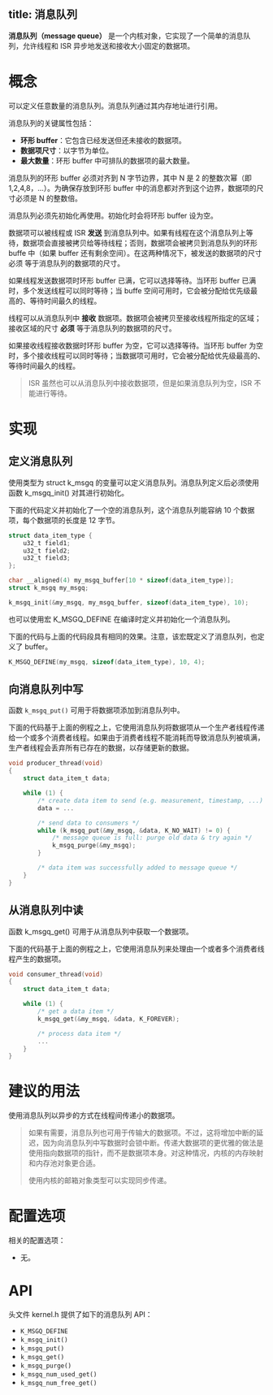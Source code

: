 title: 消息队列
---


**消息队列（message queue）** 是一个内核对象，它实现了一个简单的消息队列，允许线程和 ISR 异步地发送和接收大小固定的数据项。



# 概念

可以定义任意数量的消息队列。消息队列通过其内存地址进行引用。

消息队列的关键属性包括：

- **环形 buffer**：它包含已经发送但还未接收的数据项。
- **数据项尺寸**：以字节为单位。
- **最大数量**：环形 buffer 中可排队的数据项的最大数量。

消息队列的环形 buffer 必须对齐到 N 字节边界，其中 N 是 2 的整数次幂（即1,2,4,8，...）。为确保存放到环形 buffer 中的消息都对齐到这个边界，数据项的尺寸必须是 N 的整数倍。

消息队列必须先初始化再使用。初始化时会将环形 buffer 设为空。

数据项可以被线程或 ISR **发送** 到消息队列中。如果有线程在这个消息队列上等待，数据项会直接被拷贝给等待线程；否则，数据项会被拷贝到消息队列的环形 buffe 中（如果 buffer 还有剩余空间）。在这两种情况下，被发送的数据项的尺寸 必须 等于消息队列的数据项的尺寸。

如果线程发送数据项时环形 buffer 已满，它可以选择等待。当环形 buffer 已满时，多个发送线程可以同时等待；当 buffe 空间可用时，它会被分配给优先级最高的、等待时间最久的线程。

线程可以从消息队列中 **接收** 数据项。数据项会被拷贝至接收线程所指定的区域；接收区域的尺寸 **必须** 等于消息队列的数据项的尺寸。

如果接收线程接收数据时环形 buffer 为空，它可以选择等待。当环形 buffer 为空时，多个接收线程可以同时等待；当数据项可用时，它会被分配给优先级最高的、等待时间最久的线程。

> ISR 虽然也可以从消息队列中接收数据项，但是如果消息队列为空，ISR 不能进行等待。

# 实现

##     定义消息队列

使用类型为 struct k_msgq 的变量可以定义消息队列。消息队列定义后必须使用函数 k_msgq_init() 对其进行初始化。

下面的代码定义并初始化了一个空的消息队列，这个消息队列能容纳 10 个数据项，每个数据项的长度是 12 字节。

```c
struct data_item_type {
    u32_t field1;
    u32_t field2;
    u32_t field3;
};

char __aligned(4) my_msgq_buffer[10 * sizeof(data_item_type)];
struct k_msgq my_msgq;

k_msgq_init(&my_msgq, my_msgq_buffer, sizeof(data_item_type), 10);
```
也可以使用宏 K_MSGQ_DEFINE 在编译时定义并初始化一个消息队列。

下面的代码与上面的代码段具有相同的效果。注意，该宏既定义了消息队列，也定义了 buffer。

```c
K_MSGQ_DEFINE(my_msgq, sizeof(data_item_type), 10, 4);
```
##     向消息队列中写

函数 `k_msgq_put()` 可用于将数据项添加到消息队列中。

下面的代码基于上面的例程之上，它使用消息队列将数据项从一个生产者线程传递给一个或多个消费者线程。如果由于消费者线程不能消耗而导致消息队列被填满，生产者线程会丢弃所有已存在的数据，以存储更新的数据。

```c
void producer_thread(void)
{
    struct data_item_t data;

    while (1) {
        /* create data item to send (e.g. measurement, timestamp, ...) */
        data = ...

        /* send data to consumers */
        while (k_msgq_put(&my_msgq, &data, K_NO_WAIT) != 0) {
            /* message queue is full: purge old data & try again */
            k_msgq_purge(&my_msgq);
        }

        /* data item was successfully added to message queue */
    }
}
```
##     从消息队列中读

函数 k_msgq_get() 可用于从消息队列中获取一个数据项。

下面的代码基于上面的例程之上，它使用消息队列来处理由一个或者多个消费者线程产生的数据项。

```c
void consumer_thread(void)
{
    struct data_item_t data;

    while (1) {
        /* get a data item */
        k_msgq_get(&my_msgq, &data, K_FOREVER);

        /* process data item */
        ...
    }
}
```

# 建议的用法

使用消息队列以异步的方式在线程间传递小的数据项。

> 如果有需要，消息队列也可用于传输大的数据项。不过，这将增加中断的延迟，因为向消息队列中写数据时会锁中断。传递大数据项的更优雅的做法是使用指向数据项的指针，而不是数据项本身。对这种情况，内核的内存映射和内存池对象更合适。
> 
> 使用内核的邮箱对象类型可以实现同步传递。

# 配置选项

相关的配置选项：
- 无。

# API

头文件 kernel.h 提供了如下的消息队列 API：

- `K_MSGQ_DEFINE`
- `k_msgq_init()`
- `k_msgq_put()`
- `k_msgq_get()`
- `k_msgq_purge()`
- `k_msgq_num_used_get()`
- `k_msgq_num_free_get()`
